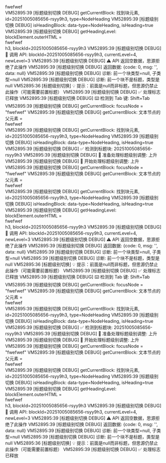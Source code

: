 <div contenteditable=​"true" spellcheck=​"false">​fwefwef​</div>​
VM52895:39 [标题级别切换 DEBUG] getCurrentBlock: 找到块元素, id=20251005085656-rsyy9h3, type=NodeHeading
VM52895:39 [标题级别切换 DEBUG] isHeadingBlock: data-type=NodeHeading, isHeading=true
VM52895:39 [标题级别切换 DEBUG] getHeadingLevel: blockElement.outerHTML = <div data-subtype="h4" data-node-id="20251005085656-rsyy9h3" data-node-index="1" data-type="NodeHeading" class="h4" updated="20251005090456"><div contenteditable="true" spellcheck="false">fwefwef</div
VM52895:39 [标题级别切换 DEBUG] getHeadingLevel: 方法3, data-subtype=h4, level=4
VM52895:39 [标题级别切换 DEBUG] 💾 保存光标位置: offset=5, textLength=7
VM52895:36 [标题级别切换] 📝 修改标题级别: h4 -> h3, blockId=20251005085656-rsyy9h3
VM52895:39 [标题级别切换 DEBUG] 📡 调用 API: blockId=20251005085656-rsyy9h3, currentLevel=4, newLevel=3
VM52895:39 [标题级别切换 DEBUG] ⚠️ API 返回空数据，思源拒绝了此操作
VM52895:39 [标题级别切换 DEBUG] 返回数据: {code: 0, msg: '', data: null}
VM52895:39 [标题级别切换 DEBUG] 诊断: 前一个块类型=null, 子类型=null
VM52895:39 [标题级别切换 DEBUG] 诊断: 前一个块不是标题，类型是 null
VM52895:36 [标题级别切换] 💡 提示：前面是null而非标题，但思源仍禁止此操作（可能需要前置标题）
VM52895:39 [标题级别切换 DEBUG] ✅ 处理标志已释放
VM52895:39 [标题级别切换 DEBUG] ⌨️ 检测到 Tab 键: Shift+Tab
VM52895:39 [标题级别切换 DEBUG] getCurrentBlock: focusNode = "fwefwef"
VM52895:39 [标题级别切换 DEBUG] getCurrentBlock: 文本节点的父元素 = <div contenteditable=​"true" spellcheck=​"false">​fwefwef​</div>​
VM52895:39 [标题级别切换 DEBUG] getCurrentBlock: 找到块元素, id=20251005085656-rsyy9h3, type=NodeHeading
VM52895:39 [标题级别切换 DEBUG] isHeadingBlock: data-type=NodeHeading, isHeading=true
VM52895:39 [标题级别切换 DEBUG] ✅ 检测到标题块: 20251005085656-rsyy9h3
VM52895:39 [标题级别切换 DEBUG] 🎯 准备处理标题级别调整: 上升
VM52895:39 [标题级别切换 DEBUG] 🎯 开始处理标题级别调整: 上升
VM52895:39 [标题级别切换 DEBUG] getCurrentBlock: focusNode = "fwefwef"
VM52895:39 [标题级别切换 DEBUG] getCurrentBlock: 文本节点的父元素 = <div contenteditable=​"true" spellcheck=​"false">​fwefwef​</div>​
VM52895:39 [标题级别切换 DEBUG] getCurrentBlock: 找到块元素, id=20251005085656-rsyy9h3, type=NodeHeading
VM52895:39 [标题级别切换 DEBUG] isHeadingBlock: data-type=NodeHeading, isHeading=true
VM52895:39 [标题级别切换 DEBUG] getHeadingLevel: blockElement.outerHTML = <div data-subtype="h4" data-node-id="20251005085656-rsyy9h3" data-node-index="1" data-type="NodeHeading" class="h4" updated="20251005090456"><div contenteditable="true" spellcheck="false">fwefwef</div
VM52895:39 [标题级别切换 DEBUG] getHeadingLevel: 方法3, data-subtype=h4, level=4
VM52895:39 [标题级别切换 DEBUG] 💾 保存光标位置: offset=5, textLength=7
VM52895:36 [标题级别切换] 📝 修改标题级别: h4 -> h3, blockId=20251005085656-rsyy9h3
VM52895:39 [标题级别切换 DEBUG] 📡 调用 API: blockId=20251005085656-rsyy9h3, currentLevel=4, newLevel=3
VM52895:39 [标题级别切换 DEBUG] ⚠️ API 返回空数据，思源拒绝了此操作
VM52895:39 [标题级别切换 DEBUG] 返回数据: {code: 0, msg: '', data: null}
VM52895:39 [标题级别切换 DEBUG] 诊断: 前一个块类型=null, 子类型=null
VM52895:39 [标题级别切换 DEBUG] 诊断: 前一个块不是标题，类型是 null
VM52895:36 [标题级别切换] 💡 提示：前面是null而非标题，但思源仍禁止此操作（可能需要前置标题）
VM52895:39 [标题级别切换 DEBUG] ✅ 处理标志已释放
VM52895:39 [标题级别切换 DEBUG] ⌨️ 检测到 Tab 键: Shift+Tab
VM52895:39 [标题级别切换 DEBUG] getCurrentBlock: focusNode = "fwefwef"
VM52895:39 [标题级别切换 DEBUG] getCurrentBlock: 文本节点的父元素 = <div contenteditable=​"true" spellcheck=​"false">​fwefwef​</div>​
VM52895:39 [标题级别切换 DEBUG] getCurrentBlock: 找到块元素, id=20251005085656-rsyy9h3, type=NodeHeading
VM52895:39 [标题级别切换 DEBUG] isHeadingBlock: data-type=NodeHeading, isHeading=true
VM52895:39 [标题级别切换 DEBUG] ✅ 检测到标题块: 20251005085656-rsyy9h3
VM52895:39 [标题级别切换 DEBUG] 🎯 准备处理标题级别调整: 上升
VM52895:39 [标题级别切换 DEBUG] 🎯 开始处理标题级别调整: 上升
VM52895:39 [标题级别切换 DEBUG] getCurrentBlock: focusNode = "fwefwef"
VM52895:39 [标题级别切换 DEBUG] getCurrentBlock: 文本节点的父元素 = <div contenteditable=​"true" spellcheck=​"false">​fwefwef​</div>​
VM52895:39 [标题级别切换 DEBUG] getCurrentBlock: 找到块元素, id=20251005085656-rsyy9h3, type=NodeHeading
VM52895:39 [标题级别切换 DEBUG] isHeadingBlock: data-type=NodeHeading, isHeading=true
VM52895:39 [标题级别切换 DEBUG] getHeadingLevel: blockElement.outerHTML = <div data-subtype="h4" data-node-id="20251005085656-rsyy9h3" data-node-index="1" data-type="NodeHeading" class="h4" updated="20251005090456"><div contenteditable="true" spellcheck="false">fwefwef</div
VM52895:39 [标题级别切换 DEBUG] getHeadingLevel: 方法3, data-subtype=h4, level=4
VM52895:39 [标题级别切换 DEBUG] 💾 保存光标位置: offset=5, textLength=7
VM52895:36 [标题级别切换] 📝 修改标题级别: h4 -> h3, blockId=20251005085656-rsyy9h3
VM52895:39 [标题级别切换 DEBUG] 📡 调用 API: blockId=20251005085656-rsyy9h3, currentLevel=4, newLevel=3
VM52895:39 [标题级别切换 DEBUG] ⚠️ API 返回空数据，思源拒绝了此操作
VM52895:39 [标题级别切换 DEBUG] 返回数据: {code: 0, msg: '', data: null}
VM52895:39 [标题级别切换 DEBUG] 诊断: 前一个块类型=null, 子类型=null
VM52895:39 [标题级别切换 DEBUG] 诊断: 前一个块不是标题，类型是 null
VM52895:36 [标题级别切换] 💡 提示：前面是null而非标题，但思源仍禁止此操作（可能需要前置标题）
VM52895:39 [标题级别切换 DEBUG] ✅ 处理标志已释放